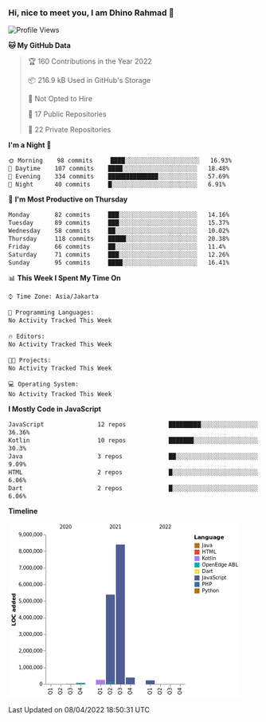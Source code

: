 ### Hi, nice to meet you, I am Dhino Rahmad 👋
<!--START_SECTION:waka-->
![Profile Views](http://img.shields.io/badge/Profile%20Views-0-blue)

**🐱 My GitHub Data** 

> 🏆 160 Contributions in the Year 2022
 > 
> 📦 216.9 kB Used in GitHub's Storage 
 > 
> 🚫 Not Opted to Hire
 > 
> 📜 17 Public Repositories 
 > 
> 🔑 22 Private Repositories  
 > 
**I'm a Night 🦉** 

```text
🌞 Morning    98 commits     ████░░░░░░░░░░░░░░░░░░░░░   16.93% 
🌆 Daytime    107 commits    ████░░░░░░░░░░░░░░░░░░░░░   18.48% 
🌃 Evening    334 commits    ██████████████░░░░░░░░░░░   57.69% 
🌙 Night      40 commits     █░░░░░░░░░░░░░░░░░░░░░░░░   6.91%

```
📅 **I'm Most Productive on Thursday** 

```text
Monday       82 commits     ███░░░░░░░░░░░░░░░░░░░░░░   14.16% 
Tuesday      89 commits     ███░░░░░░░░░░░░░░░░░░░░░░   15.37% 
Wednesday    58 commits     ██░░░░░░░░░░░░░░░░░░░░░░░   10.02% 
Thursday     118 commits    █████░░░░░░░░░░░░░░░░░░░░   20.38% 
Friday       66 commits     ██░░░░░░░░░░░░░░░░░░░░░░░   11.4% 
Saturday     71 commits     ███░░░░░░░░░░░░░░░░░░░░░░   12.26% 
Sunday       95 commits     ████░░░░░░░░░░░░░░░░░░░░░   16.41%

```


📊 **This Week I Spent My Time On** 

```text
⌚︎ Time Zone: Asia/Jakarta

💬 Programming Languages: 
No Activity Tracked This Week

🔥 Editors: 
No Activity Tracked This Week

🐱‍💻 Projects: 
No Activity Tracked This Week

💻 Operating System: 
No Activity Tracked This Week

```

**I Mostly Code in JavaScript** 

```text
JavaScript               12 repos            █████████░░░░░░░░░░░░░░░░   36.36% 
Kotlin                   10 repos            ███████░░░░░░░░░░░░░░░░░░   30.3% 
Java                     3 repos             ██░░░░░░░░░░░░░░░░░░░░░░░   9.09% 
HTML                     2 repos             █░░░░░░░░░░░░░░░░░░░░░░░░   6.06% 
Dart                     2 repos             █░░░░░░░░░░░░░░░░░░░░░░░░   6.06%

```


**Timeline**

![Chart not found](https://raw.githubusercontent.com/Dhino12/Dhino12/master/charts/bar_graph.png) 


 Last Updated on 08/04/2022 18:50:31 UTC
<!--END_SECTION:waka-->
 
